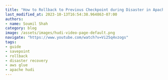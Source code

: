 ```yaml
---
title: "How to Rollback to Previous Checkpoint during Disaster in Apache Hudi using Glue 4.0 Demo"
last_modified_at: 2023-10-13T16:54:38.964863-07:00
authors:
- name: Soumil Shah
category: blog
image: /assets/images/hudi-video-page-default.png
navigate: "https://www.youtube.com/watch?v=Vi25q4vzogs"
tags:
- guide
- savepoint
- rollback
- disaster recovery
- aws glue
- apache hudi
---
```

